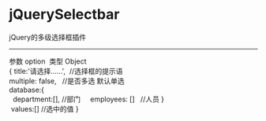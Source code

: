 # jQuerySelectbar
jQuery的多级选择框插件
***
参数 option  类型 Object  
{
  title:'请选择……',  //选择框的提示语  
  multiple: false,   //是否多选 默认单选  
  database:{  
    department:[],  //部门  
    employees: []   //人员
  }  
  values:[]  //选中的值
}

